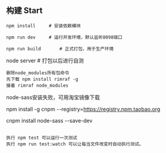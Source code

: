 ## 构建 Start

```
npm install		# 安装依赖模块
```

```
npm run dev		# 运行开发环境，默认监听8098端口
```

```
npm run build		# 正式打包，用于生产环境

```
node server		# 打包以后进行自测

```
删除node_modules所有包命令 
先下载 npm install rimraf -g
接着 rimraf node_modules

```
node-sass安装失败，可用淘宝镜像下载

npm install -g cnpm --registry=https://registry.npm.taobao.org

cnpm install node-sass --save-dev

```

执行 npm test 可以运行一次测试
执行 npm run test:watch 可以让每当文件改变时自动执行测试。